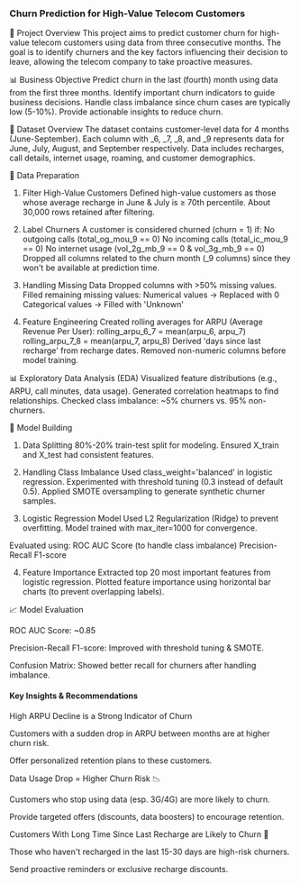 ### Churn Prediction for High-Value Telecom Customers

📌 Project Overview
This project aims to predict customer churn for high-value telecom customers using data from three consecutive months. The goal is to identify churners and the key factors influencing their decision to leave, allowing the telecom company to take proactive measures.

📊 Business Objective
Predict churn in the last (fourth) month using data from the first three months.
Identify important churn indicators to guide business decisions.
Handle class imbalance since churn cases are typically low (5-10%).
Provide actionable insights to reduce churn.

📁 Dataset Overview
The dataset contains customer-level data for 4 months (June-September).
Each column with _6, _7, _8, and _9 represents data for June, July, August, and September respectively.
Data includes recharges, call details, internet usage, roaming, and customer demographics.

🔄 Data Preparation
1. Filter High-Value Customers
Defined high-value customers as those whose average recharge in June & July is ≥ 70th percentile.
About 30,000 rows retained after filtering.

2. Label Churners
A customer is considered churned (churn = 1) if:
No outgoing calls (total_og_mou_9 == 0)
No incoming calls (total_ic_mou_9 == 0)
No internet usage (vol_2g_mb_9 == 0 & vol_3g_mb_9 == 0)
Dropped all columns related to the churn month (_9 columns) since they won't be available at prediction time.

3. Handling Missing Data
Dropped columns with >50% missing values.
Filled remaining missing values:
Numerical values → Replaced with 0
Categorical values → Filled with 'Unknown'

4. Feature Engineering
Created rolling averages for ARPU (Average Revenue Per User):
rolling_arpu_6_7 = mean(arpu_6, arpu_7)
rolling_arpu_7_8 = mean(arpu_7, arpu_8)
Derived 'days since last recharge' from recharge dates.
Removed non-numeric columns before model training.

📊 Exploratory Data Analysis (EDA)
Visualized feature distributions (e.g., ARPU, call minutes, data usage).
Generated correlation heatmaps to find relationships.
Checked class imbalance: ~5% churners vs. 95% non-churners.

🤖 Model Building
1. Data Splitting
80%-20% train-test split for modeling.
Ensured X_train and X_test had consistent features.

2. Handling Class Imbalance
Used class_weight='balanced' in logistic regression.
Experimented with threshold tuning (0.3 instead of default 0.5).
Applied SMOTE oversampling to generate synthetic churner samples.

3. Logistic Regression Model
Used L2 Regularization (Ridge) to prevent overfitting.
Model trained with max_iter=1000 for convergence.

Evaluated using:
ROC AUC Score (to handle class imbalance)
Precision-Recall F1-score

4. Feature Importance
Extracted top 20 most important features from logistic regression.
Plotted feature importance using horizontal bar charts (to prevent overlapping labels).

📈 Model Evaluation

ROC AUC Score: ~0.85

Precision-Recall F1-score: Improved with threshold tuning & SMOTE.

Confusion Matrix: Showed better recall for churners after handling imbalance.

#### Key Insights & Recommendations

High ARPU Decline is a Strong Indicator of Churn

Customers with a sudden drop in ARPU between months are at higher churn risk.

Offer personalized retention plans to these customers.

Data Usage Drop = Higher Churn Risk 📉

Customers who stop using data (esp. 3G/4G) are more likely to churn.

Provide targeted offers (discounts, data boosters) to encourage retention.

Customers With Long Time Since Last Recharge are Likely to Churn 🔄

Those who haven't recharged in the last 15-30 days are high-risk churners.

Send proactive reminders or exclusive recharge discounts.





